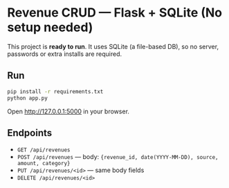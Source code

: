 # Revenue CRUD — Flask + SQLite (No setup needed)

This project is **ready to run**. It uses SQLite (a file-based DB), so no server, passwords or extra installs are required.

## Run
```bash
pip install -r requirements.txt
python app.py
```
Open http://127.0.0.1:5000 in your browser.

## Endpoints
- `GET /api/revenues`
- `POST /api/revenues` — body: `{revenue_id, date(YYYY-MM-DD), source, amount, category}`
- `PUT /api/revenues/<id>` — same body fields
- `DELETE /api/revenues/<id>`
